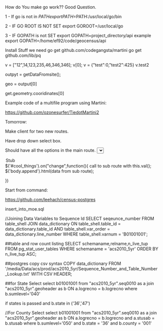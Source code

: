 How do You make go work?? Good Question.

1 - If go is not in $PATH
export PATH=$PATH:/usr/local/go/bin

2 - IF GO ROOT IS NOT SET 
export GOROOT=/usr/local/go

3 - IF GOPATH is not SET
export GOPATH=project_directory/api
example
export GOPATH=/home/ef92/code/geocensus/api

Install Stuff we need
go get github.com/codegangsta/martini
go get github.com/lib/pq




v = ["12",14,123,235,46,346,346];
v[0];
v = {"test":0,"test2":425}
v.test2

outpyt = getDataFromsite();

geo = output[0]

get.geometry.cooridinates[0]


Example code of a multifile program using Martini:

https://github.com/ozonesurfer/TiedotMartini2

Tomorrow:

Make client for two new routes.

Have drop down select box.

Should have all the options in the main route.
<select id="cool_things">
 for each option in Main options 
 <option value=tableid>Stub</option>
</select>
$('#cool_things').on("change",function(){
	call to sub route with this.val();
	$('body.append').html(data from sub route);

})

Start from command:

https://github.com/leehach/census-postgres

insert_into_moe.sql

//Joining Data Variables to Sequence Id
SELECT seqeunce_number
  FROM table_shell 
  JOIN data_dictionary 
	ON table_shell.table_id = data_dictionary.table_id 
		AND table_shell.var_order = data_dictionary.line_number 
  WHERE table_shell.varnum = 'B01001001';

 ##table and row count listing
 SELECT schemaname,relname,n_live_tup 
  FROM pg_stat_user_tables WHERE schemaname = 'acs2010_5yr'
  ORDER BY n_live_tup ASC;

  ##postgres copy csv syntax
  COPY data_dictionary FROM '/media/Data/acs/prod/acs2010_5yr/Sequence_Number_and_Table_Number_Lookup.txt' WITH CSV HEADER;

##for State Select
select b01001001 from "acs2010_5yr".seq0010 as a
join "acs2010_5yr".geoheader as b
ON a.logrecno = b.logrecno 
where b.sumlevel='040'

if states is passed
 and b.state in ('36','47') 

//For County Select
select b01001001 from "acs2010_5yr".seq0010 as a
join "acs2010_5yr".geoheader as b
ON a.logrecno = b.logrecno and a.stusab = b.stusab
where b.sumlevel='050' and b.state = '36' and b.county = '001'